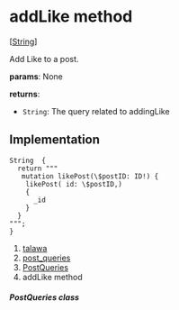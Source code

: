 
<div>

# addLike method

</div>


[[String](https://api.flutter.dev/flutter/dart-core/String-class.html)]




Add Like to a post.

**params**: None

**returns**:

-   `String`: The query related to addingLike



## Implementation

``` language-dart
String  {
  return """
   mutation likePost(\$postID: ID!) {
    likePost( id: \$postID,)
    {
      _id
    }
  }
""";
}
```







1.  [talawa](../../index.html)
2.  [post_queries](../../utils_post_queries/)
3.  [PostQueries](../../utils_post_queries/PostQueries-class.html)
4.  addLike method

##### PostQueries class







